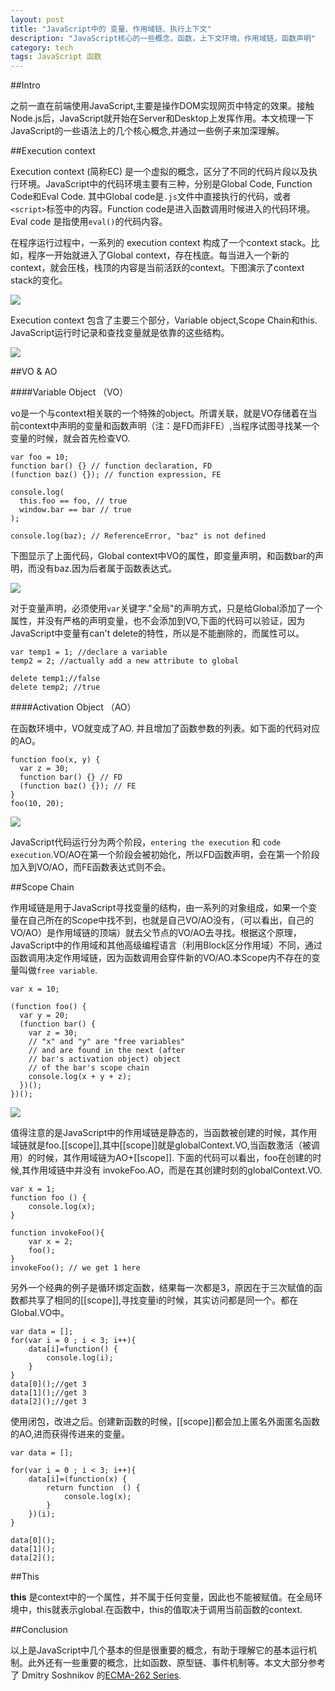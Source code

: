```yaml
---
layout: post
title: "JavaScript中的 变量、作用域链、执行上下文"
description: "JavaScript核心的一些概念，函数，上下文环境，作用域链，函数声明"
category: tech
tags: JavaScript 函数
---
```


##Intro

之前一直在前端使用JavaScript,主要是操作DOM实现网页中特定的效果。接触Node.js后，JavaScript就开始在Server和Desktop上发挥作用。本文梳理一下JavaScript的一些语法上的几个核心概念,并通过一些例子来加深理解。



##Execution context

Execution context (简称EC) 是一个虚拟的概念，区分了不同的代码片段以及执行环境。JavaScript中的代码环境主要有三种，分别是Global Code, Function Code和Eval Code. 其中Global code是`.js`文件中直接执行的代码，或者`<script>`标签中的内容。Function code是进入函数调用时候进入的代码环境。Eval code 是指使用`eval()`的代码内容。

在程序运行过程中，一系列的 execution context 构成了一个context stack。比如，程序一开始就进入了Global context，存在栈底。每当进入一个新的context，就会压栈，栈顶的内容是当前活跃的context。下图演示了context stack的变化。

![](http://dmitrysoshnikov.com/wp-content/uploads/ec-stack-changes.png)

 
Execution context 包含了主要三个部分，Variable object,Scope Chain和this. JavaScript运行时记录和查找变量就是依靠的这些结构。

![](http://dmitrysoshnikov.com/wp-content/uploads/execution-context.png)


##VO & AO

####Variable Object （VO）

vo是一个与context相关联的一个特殊的object。所谓关联，就是VO存储着在当前context中声明的变量和函数声明（注：是FD而非FE）,当程序试图寻找某一个变量的时候，就会首先检查VO.

    var foo = 10;
    function bar() {} // function declaration, FD
    (function baz() {}); // function expression, FE
     
    console.log(
      this.foo == foo, // true
      window.bar == bar // true
    );
 
    console.log(baz); // ReferenceError, "baz" is not defined
    
下图显示了上面代码，Global context中VO的属性，即变量声明，和函数bar的声明，而没有baz.因为后者属于函数表达式。

![](http://dmitrysoshnikov.com/wp-content/uploads/variable-object.png)

对于变量声明，必须使用`var`关键字."全局"的声明方式，只是给Global添加了一个属性，并没有严格的声明变量，也不会添加到VO,下面的代码可以验证，因为JavaScript中变量有can't delete的特性，所以是不能删除的，而属性可以。

    var temp1 = 1; //declare a variable
    temp2 = 2; //actually add a new attribute to global
    
    delete temp1;//false 
    delete temp2; //true
    
    
####Activation Object （AO）

在函数环境中，VO就变成了AO. 并且增加了函数参数的列表。如下面的代码对应的AO。

    function foo(x, y) {
      var z = 30;
      function bar() {} // FD
      (function baz() {}); // FE
    }
    foo(10, 20);
    
![](http://dmitrysoshnikov.com/wp-content/uploads/activation-object.png)

JavaScript代码运行分为两个阶段，`entering the execution` 和 `code execution`.VO/AO在第一个阶段会被初始化，所以FD函数声明，会在第一个阶段加入到VO/AO，而FE函数表达式则不会。 


##Scope Chain

作用域链是用于JavaScript寻找变量的结构，由一系列的对象组成，如果一个变量在自己所在的Scope中找不到，也就是自己VO/AO没有，（可以看出，自己的VO/AO）是作用域链的顶端）就去父节点的VO/AO去寻找。根据这个原理，JavaScript中的作用域和其他高级编程语言（利用Block区分作用域）不同，通过函数调用决定作用域链，因为函数调用会穿件新的VO/AO.本Scope内不存在的变量叫做`free variable`.

    var x = 10;
     
    (function foo() {
      var y = 20;
      (function bar() {
        var z = 30;
        // "x" and "y" are "free variables"
        // and are found in the next (after
        // bar's activation object) object
        // of the bar's scope chain
        console.log(x + y + z);
      })();
    })();


![](http://dmitrysoshnikov.com/wp-content/uploads/scope-chain.png)

值得注意的是JavaScript中的作用域链是静态的，当函数被创建的时候，其作用域链就是foo.[[scope]],其中[[scope]]就是globalContext.VO,当函数激活（被调用）的时候，其作用域链为AO+[[scope]].
下面的代码可以看出，foo在创建的时候,其作用域链中并没有 invokeFoo.AO，而是在其创建时刻的globalContext.VO.

    var x = 1;
    function foo () {
        console.log(x);
    }

    function invokeFoo(){
        var x = 2;
        foo();
    }
    invokeFoo(); // we get 1 here
    
另外一个经典的例子是循环绑定函数，结果每一次都是3，原因在于三次赋值的函数都共享了相同的[[scope]],寻找变量i的时候，其实访问都是同一个。都在Global.VO中。

    var data = [];
    for(var i = 0 ; i < 3; i++){
        data[i]=function() {
            console.log(i);
        }
    }
    data[0]();//get 3
    data[1]();//get 3
    data[2]();//get 3
    
使用闭包，改进之后。创建新函数的时候，[[scope]]都会加上匿名外面匿名函数的AO,进而获得传进来的变量。

    var data = [];

    for(var i = 0 ; i < 3; i++){
        data[i]=(function(x) {
            return function  () {
                console.log(x);
            }
        })(i);
    }

    data[0]();
    data[1]();
    data[2]();


##This

**this** 是context中的一个属性，并不属于任何变量，因此也不能被赋值。在全局环境中，this就表示global.在函数中，this的值取决于调用当前函数的context.


##Conclusion

以上是JavaScript中几个基本的但是很重要的概念，有助于理解它的基本运行机制。此外还有一些重要的概念，比如函数、原型链、事件机制等。本文大部分参考了 Dmitry Soshnikov 的[ECMA-262 Series](http://dmitrysoshnikov.com/).





